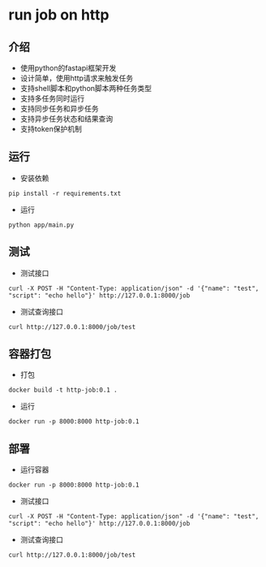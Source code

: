 # run job on http

## 介绍
- 使用python的fastapi框架开发
- 设计简单，使用http请求来触发任务
- 支持shell脚本和python脚本两种任务类型
- 支持多任务同时运行
- 支持同步任务和异步任务
- 支持异步任务状态和结果查询
- 支持token保护机制

## 运行
- 安装依赖
```
pip install -r requirements.txt
```
- 运行
```
python app/main.py
```

## 测试
- 测试接口
```
curl -X POST -H "Content-Type: application/json" -d '{"name": "test", "script": "echo hello"}' http://127.0.0.1:8000/job
```
- 测试查询接口
```
curl http://127.0.0.1:8000/job/test
```

## 容器打包
- 打包
```
docker build -t http-job:0.1 .
```
- 运行
```
docker run -p 8000:8000 http-job:0.1
```

## 部署
- 运行容器
```
docker run -p 8000:8000 http-job:0.1
```
- 测试接口
```
curl -X POST -H "Content-Type: application/json" -d '{"name": "test", "script": "echo hello"}' http://127.0.0.1:8000/job
```
- 测试查询接口
```
curl http://127.0.0.1:8000/job/test
```
